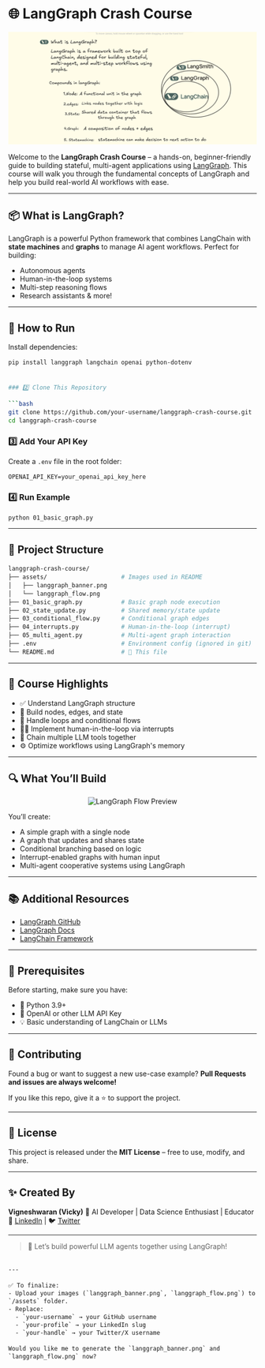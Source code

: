 # 🌐 LangGraph Crash Course

![LangGraph Banner](langgraph_banner.png)

Welcome to the **LangGraph Crash Course** – a hands-on, beginner-friendly guide to building stateful, multi-agent applications using [LangGraph](https://github.com/langchain-ai/langgraph). This course will walk you through the fundamental concepts of LangGraph and help you build real-world AI workflows with ease.

---

## 📦 What is LangGraph?

LangGraph is a powerful Python framework that combines LangChain with **state machines** and **graphs** to manage AI agent workflows. Perfect for building:
- Autonomous agents
- Human-in-the-loop systems
- Multi-step reasoning flows
- Research assistants & more!

---

## 🚀 How to Run

Install dependencies:

```bash
pip install langgraph langchain openai python-dotenv


### 2️⃣ Clone This Repository

```bash
git clone https://github.com/your-username/langgraph-crash-course.git
cd langgraph-crash-course
```

### 3️⃣ Add Your API Key

Create a `.env` file in the root folder:

```env
OPENAI_API_KEY=your_openai_api_key_here
```

### 4️⃣ Run Example

```bash
python 01_basic_graph.py
```

---

## 📂 Project Structure

```bash
langgraph-crash-course/
├── assets/                     # Images used in README
│   ├── langgraph_banner.png
│   └── langgraph_flow.png
├── 01_basic_graph.py           # Basic graph node execution
├── 02_state_update.py          # Shared memory/state update
├── 03_conditional_flow.py      # Conditional graph edges
├── 04_interrupts.py            # Human-in-the-loop (interrupt)
├── 05_multi_agent.py           # Multi-agent graph interaction
├── .env                        # Environment config (ignored in git)
└── README.md                   # 📘 This file
```

---

## 🎯 Course Highlights

* ✅ Understand LangGraph structure
* 🧩 Build nodes, edges, and state
* 🔄 Handle loops and conditional flows
* 👨‍💻 Implement human-in-the-loop via interrupts
* 🧠 Chain multiple LLM tools together
* ⚙️ Optimize workflows using LangGraph's memory

---

## 🔍 What You’ll Build

<p align="center">
  <img src="https://raw.githubusercontent.com/your-username/langgraph-crash-course/main/assets/langgraph_flow.png" width="600" alt="LangGraph Flow Preview">
</p>

You’ll create:

* A simple graph with a single node
* A graph that updates and shares state
* Conditional branching based on logic
* Interrupt-enabled graphs with human input
* Multi-agent cooperative systems using LangGraph

---

## 📚 Additional Resources

* [LangGraph GitHub](https://github.com/langchain-ai/langgraph)
* [LangGraph Docs](https://docs.langchain.com/langgraph/)
* [LangChain Framework](https://www.langchain.com)

---

## 🧠 Prerequisites

Before starting, make sure you have:

* 🐍 Python 3.9+
* 🔑 OpenAI or other LLM API Key
* 💡 Basic understanding of LangChain or LLMs

---

## 🙌 Contributing

Found a bug or want to suggest a new use-case example?
**Pull Requests and issues are always welcome!**

If you like this repo, give it a ⭐ to support the project.

---

## 🪪 License

This project is released under the **MIT License** – free to use, modify, and share.

---

## ✨ Created By

**Vigneshwaran (Vicky)**
📍 AI Developer | Data Science Enthusiast | Educator
🔗 [LinkedIn](https://www.linkedin.com/in/your-profile) | 🐦 [Twitter](https://twitter.com/your-handle)

---

> 🚀 Let’s build powerful LLM agents together using LangGraph!

```

---

✅ To finalize:
- Upload your images (`langgraph_banner.png`, `langgraph_flow.png`) to `/assets` folder.
- Replace:
  - `your-username` → your GitHub username
  - `your-profile` → your LinkedIn slug
  - `your-handle` → your Twitter/X username

Would you like me to generate the `langgraph_banner.png` and `langgraph_flow.png` now?
```
